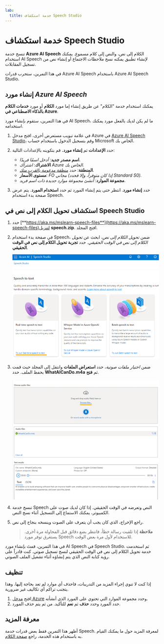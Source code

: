 ```yaml
---
lab:
  title: خدمة استكشاف Speech Studio
---
```


# خدمة استكشاف Speech Studio

تنسخ خدمة **Azure AI Speech** الكلام إلى نص، والنص إلى كلام مسموع. يمكنك استخدام AI Speech لإنشاء تطبيق يمكنه نسخ ملاحظات الاجتماع أو إنشاء نص من تسجيل المقابلات.

في هذا التمرين، ستجرب قدرات Azure AI Speech باستخدام Azure AI Speech Studio. 

## إنشاء مورد *Azure AI Speech*

يمكنك استخدام خدمة "الكلام" عن طريق إنشاء إما مورد **الكلام** أو مورد **خدمات الكلام بالذكاء الاصطناعي في Azure**.

في هذا التمرين، ستقوم بإنشاء مورد AI Speech، ما لم يكن لديك بالفعل مورد يمكنك استخدامه.

1. في علامة تبويب مستعرض أخرى، افتح مدخل Azure في [Azure AI Speech Studio](https://speech.microsoft.com/)، وقم بتسجيل الدخول باستخدام حساب Microsoft الخاص بك.

1. حدد **الإعدادات** ثم **إنشاء مورد.** قم بتكوينه بالإعدادات التالية:
    - **اسم مصدر جديد**: *أدخل اسمًا فريدًا*.
    - **الاشتراك**: *اشتراك Azure الخاص بك*.
    - **المنطقة**: *حدد [منطقة مدعومة بالقرب منك](https://learn.microsoft.com/azure/ai-services/speech-service/regions)*.
    - **مستوى الأسعار**: *FO مجاني (إذا كان متوفراً، وإلا فحدد Standard S0).*
    - **مجموعة الموارد**: *أنشئ مجموعة موارد جديدة ذات اسم فريد*.
1. حدد **إنشاء مورد**. انتظر حتى يتم إنشاء المورد ثم حدد **استخدام المورد**. يتم عرض صفحة بدء استخدام Speech.

## استكشاف تحويل الكلام إلى نص في Speech Studio

1. حدد [**https://aka.ms/mslearn-speech-files**](https://aka.ms/mslearn-speech-files)لتنزيل **speech.zip**. افتح المجلد. 

1. في صفحة بدء استخدام Speech، ضمن *تحويل الكلام إلى نص*، ابحث عن *تحويل الكلام إلى نص في الوقت الحقيقي*. حدد **تجربة تحويل الكلام إلى نص في الوقت الحقيقي**.

    ![بدء استخدام Speech](media/recognize-synthesize-speech/try-out-speech-to-text.png)

1. ضمن *اختيار ملفات صوتية*، حدد **استعراض الملفات** وانتقل إلى المجلد حيث قمت بحفظ الملف. حدد **WhatAICanDo.m4a** ثم **فتح**.

    ![تصفح ملفات](media/recognize-synthesize-speech/browse-files-speech.png)

1. تنسخ خدمة Speech النص وتعرضه في الوقت الحقيقي. إذا كان لديك صوت على الكمبيوتر، يمكنك الاستماع إلى التسجيل أثناء نسخ النص.
1. راجع الإخراج، الذي كان يجب أن يتعرف على الصوت وينسخه بنجاح إلى نص.

    > **ملاحظة** إذا تلقيت رسالة خطأ، فانتظر بضع دقائق قبل المحاولة مرة أخرى. يستغرق توفر مورد Speech للاستخدام لأول مرة بعض الوقت.

في هذا التمرين، قمتَ بإنشاء مورد AI Speech في Speech Studio. ثم استخدمت خدمة تحويل الكلام إلى نص في الوقت الحقيقي لنسخ تسجيل صوتي. كنت قادراً على رؤية كتابة النص الذي يتم إنشاؤه أثناء تشغيل الملف الصوتي.

## تنظيف

إذا كنت لا تنوي إجراء المزيد من التدريبات، فاحذف أي موارد لم تعد بحاجة إليها. وهذا يتجنب تراكم أي تكاليف غير ضرورية.

1. افتح [مدخل Azure]( https://portal.azure.com) وحدد مجموعة الموارد التي تحتوي على المورد الذي أنشأته.
1. حدد المورد وحدد **حذف** ثم **نعم** للتأكيد. من ثم يتم حذف المورد.

## معرفة المزيد

أظهر هذا التمرين فقط بعض قدرات خدمة Speech. لمعرفة المزيد حول ما يمكنك القيام به باستخدام هذه الخدمة، راجع [صفحة الكلام](https://azure.microsoft.com/services/cognitive-services/speech-services).
